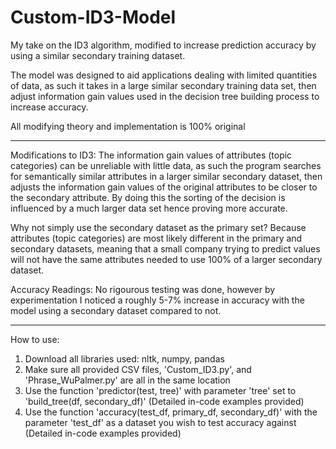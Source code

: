 # Custom-ID3-Model
My take on the ID3 algorithm, modified to increase prediction accuracy by using a similar secondary training dataset.

The model was designed to aid applications dealing with limited quantities of data, as such it takes in a large similar secondary training data
set, then adjust information gain values used in the decision tree building process to increase accuracy.

All modifying theory and implementation is 100% original

---------------------------------------------------------------------------------------------------------------------------------------------------------------------

Modifications to ID3:
The information gain values of attributes (topic categories) can be unreliable with little data, as such the program searches for semantically similar attributes in a larger similar secondary dataset, then adjusts the information gain values of the original attributes to be closer to the secondary attribute. By doing this the sorting of the decision is influenced by a much larger data set hence proving more accurate. 

Why not simply use the secondary dataset as the primary set? 
Because attributes (topic categories) are most likely different in the primary and secondary datasets, meaning that a small company trying to predict values will not have the same attributes needed to use 100% of a larger secondary dataset. 

Accuracy Readings:
No rigourous testing was done, however by experimentation I noticed a roughly 5-7% increase in accuracy with the model using a secondary dataset compared to not.

---------------------------------------------------------------------------------------------------------------------------------------------------------------------

How to use:
1. Download all libraries used: nltk, numpy, pandas
2. Make sure all provided CSV files, 'Custom_ID3.py', and 'Phrase_WuPalmer.py' are all in the same location
2. Use the function 'predictor(test, tree)' with parameter 'tree' set to 'build_tree(df, secondary_df)' (Detailed in-code examples provided)
3. Use the function 'accuracy(test_df, primary_df, secondary_df)' with the parameter 'test_df' as a dataset you wish to test accuracy against (Detailed in-code examples provided)
